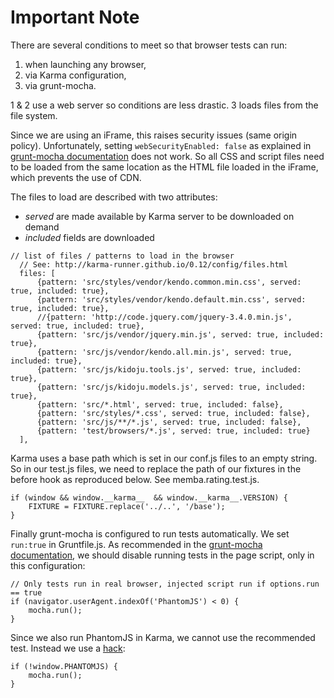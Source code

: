 # Important Note

There are several conditions to meet so that browser tests can run:

1. when launching any browser,
2. via Karma configuration,
3. via grunt-mocha.

1 & 2 use a web server so conditions are less drastic. 3 loads files from the file system.

Since we are using an iFrame, this raises security issues (same origin policy).
Unfortunately, setting ```webSecurityEnabled: false``` as explained in [grunt-mocha documentation](https://github.com/kmiyashiro/grunt-mocha#optionspage) does not work.
So all CSS and script files need to be loaded from the same location as the HTML file loaded in the iFrame, which prevents the use of CDN.

The files to load are described with two attributes:
- *served* are made available by Karma server to be downloaded on demand
- *included* fields are downloaded

```
// list of files / patterns to load in the browser
  // See: http://karma-runner.github.io/0.12/config/files.html
  files: [
      {pattern: 'src/styles/vendor/kendo.common.min.css', served: true, included: true},
      {pattern: 'src/styles/vendor/kendo.default.min.css', served: true, included: true},
      //{pattern: 'http://code.jquery.com/jquery-3.4.0.min.js', served: true, included: true},
      {pattern: 'src/js/vendor/jquery.min.js', served: true, included: true},
      {pattern: 'src/js/vendor/kendo.all.min.js', served: true, included: true},
      {pattern: 'src/js/kidoju.tools.js', served: true, included: true},
      {pattern: 'src/js/kidoju.models.js', served: true, included: true},
      {pattern: 'src/*.html', served: true, included: false},
      {pattern: 'src/styles/*.css', served: true, included: false},
      {pattern: 'src/js/**/*.js', served: true, included: false},
      {pattern: 'test/browsers/*.js', served: true, included: true}
  ],
```

Karma uses a base path which is set in our conf.js files to an empty string.
So in our test.js files, we need to replace the path of our fixtures in the before hook as reproduced below.
See memba.rating.test.js.

```
if (window && window.__karma__  && window.__karma__.VERSION) {
    FIXTURE = FIXTURE.replace('../..', '/base');
}
```

Finally grunt-mocha is configured to run tests automatically. We set ```run:true``` in Gruntfile.js.
As recommended in the [grunt-mocha documentation](https://github.com/kmiyashiro/grunt-mocha#optionsrun),
we should disable running tests in the page script, only in this configuration:

```
// Only tests run in real browser, injected script run if options.run == true
if (navigator.userAgent.indexOf('PhantomJS') < 0) {
    mocha.run();
}
```

Since we also run PhantomJS in Karma, we cannot use the recommended test.
Instead we use a [hack](https://github.com/kmiyashiro/grunt-mocha#hacks):

```
if (!window.PHANTOMJS) {
    mocha.run();
}
```

